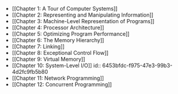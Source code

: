 - [[Chapter 1: A Tour of Computer Systems]]
- [[Chapter 2: Representing and Manipulating Information]]
- [[Chapter 3: Machine-Level Representation of Programs]]
- [[Chapter 4: Processor Architecture]]
- [[Chapter 5: Optimizing Program Performance]]
- [[Chapter 6: The Memory Hierarchy]]
- [[Chapter 7: Linking]]
- [[Chapter 8: Exceptional Control Flow]]
- [[Chapter 9: Virtual Memory]]
- [[Chapter 10: System-Level I/O]]
  id:: 6453bfdc-f975-47e3-99b3-4d2fc9fb5b80
- [[Chapter 11: Network Programming]]
- [[Chapter 12: Concurrent Programming]]